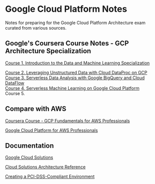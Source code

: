 # Google Cloud Platform Notes

Notes for preparing for the Google Cloud Platform Architecture exam curated from various sources.

## Google's Coursera Course Notes - GCP Architecture Specialization

[Course 1. Introduction to the Data and Machine Learning Specialization](https://github.com/jeffreyrnorton/GoogleCloudPlatformNotes/blob/master/GCP_Course_1_Introduction_to_the_Data_and_Machine)

[Course 2. Leveraging Unstructured Data with Cloud DataProc on GCP](https://github.com/jeffreyrnorton/GoogleCloudPlatformNotes/blob/master/GCP_Course_2_Leveraging_Unstructured_Data_with_Cloud_DataProc_on_GCP.pdf)  
[Course 3. Serverless Data Analysis with Google BigQuery and Cloud DataFlow](https://github.com/jeffreyrnorton/GoogleCloudPlatformNotes/blob/master/GCP_Course_3_Serverless_Data_Analysis_with_Google_BigQuery_And_Cloud_Dataflow.pdf)  
[Course 4. Serverless Machine Learning on Google Cloud Platform](https://github.com/jeffreyrnorton/GoogleCloudPlatformNotes/blob/master/GCP_Course_4_Serverless_Machine_Learning_on_Google_Cloud_Platform.pdf)  
Course 5.  

## Compare with AWS

[Coursera Course - GCP Fundamentals for AWS Professionals](https://www.coursera.org/learn/gcp-fundamentals-aws/)

[Google Cloud Platform for AWS Professionals](https://cloud.google.com/docs/compare/aws/)

## Documentation

[Google Cloud Solutions](https://cloud.google.com/solutions/)

[Cloud Solutions Architecture Reference](https://gcp.solutions/)

[Creating a PCI-DSS-Compliant Environment](https://cloud.google.com/solutions/pci-dss)


